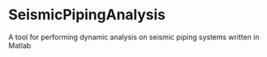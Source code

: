 # SeismicPipingAnalysis
A tool for performing dynamic analysis on seismic piping systems written in Matlab
